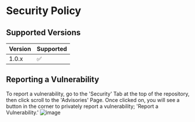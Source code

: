 # Security Policy

## Supported Versions

| Version | Supported          |
| ------- | ------------------ |
| 1.0.x   | :white_check_mark: |

## Reporting a Vulnerability

To report a vulnerability, go to the 'Security' Tab at the top of the repository, then click scroll to the 'Advisories' Page. 
Once clicked on, you will see a button in the corner to privately report a vulnerability; 'Report a Vulnerability.'
![image](https://github.com/Antonio1203/Antonio1203.github.io/assets/145707720/c6b95c13-95f6-482b-b38f-53890104f3bd)
